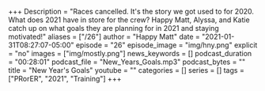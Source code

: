 +++
Description = "Races cancelled. It's the story we got used to for 2020. What does 2021 have in store for the crew? Happy Matt, Alyssa, and Katie catch up on what goals they are planning for in 2021 and staying motivated!"
aliases = ["/26"]
author = "Happy Matt"
date = "2021-01-31T08:27:07-05:00"
episode = "26"
episode_image = "img/hny.png"
explicit = "no"
images = ["img/mostly.png"]
news_keywords = []
podcast_duration = "00:28:01"
podcast_file = "New_Years_Goals.mp3"
podcast_bytes = ""
title = "New Year's Goals"
youtube = ""
categories = []
series = []
tags = ["PRorER", "2021", "Training"]
+++
